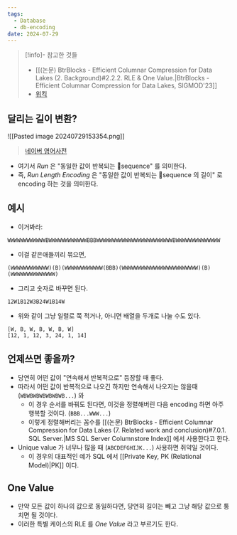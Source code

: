 ```yaml
---
tags:
  - Database
  - db-encoding
date: 2024-07-29
---
```

> [!info]- 참고한 것들
> - [[(논문) BtrBlocks - Efficient Columnar Compression for Data Lakes (2. Background)#2.2.2. RLE & One Value.|BtrBlocks - Efficient Columnar Compression for Data Lakes, SIGMOD'23]]
> - [위킥](https://en.wikipedia.org/wiki/Run-length_encoding)

## 달리는 길이 변환?

![[Pasted image 20240729153354.png]]
> [네이버 영어사전](https://en.dict.naver.com/#/entry/enko/45af1090921049289c4e3444897b86a6)

- 여기서 *Run* 은 "동일한 값이 반복되는 sequence" 를 의미한다.
- 즉, *Run Length Encoding* 은 "동일한 값이 반복되는 sequence 의 길이" 로 encoding 하는 것을 의미한다.

## 예시

- 이거봐라:

```
WWWWWWWWWWWWBWWWWWWWWWWWWBBBWWWWWWWWWWWWWWWWWWWWWWWWBWWWWWWWWWWWWWW
```

- 이걸 같은애들끼리 묶으면,

```
(WWWWWWWWWWWW)(B)(WWWWWWWWWWWW(BBB)(WWWWWWWWWWWWWWWWWWWWWWWW)(B)(WWWWWWWWWWWWWW)
```

- 그리고 숫자로 바꾸면 된다.

```
12W1B12W3B24W1B14W
```

- 위와 같이 그냥 일렬로 쭉 적거나, 아니면 배열을 두개로 나눌 수도 있다.

```
[W, B, W, B, W, B, W]
[12, 1, 12, 3, 24, 1, 14]
```

## 언제쓰면 좋을까?

- 당연히 어떤 값이 "연속해서 반복적으로" 등장할 때 좋다.
- 따라서 어떤 값이 반복적으로 나오긴 하지만 연속해서 나오지는 않을때 (`WBWBWBWBWBWBWB...`) 와
	- 이 경우 순서를 바꿔도 된다면, 이것을 정렬해버린 다음 encoding 하면 아주 행복할 것이다. (`BBB...WWW...`)
	- 이렇게 정렬해버리는 꼼수를 [[(논문) BtrBlocks - Efficient Columnar Compression for Data Lakes (7. Related work and conclusion)#7.0.1. SQL Server.|MS SQL Server Columnstore Index]] 에서 사용한다고 한다.
- Unique value 가 너무나 많을 때 (`ABCDEFGHIJK...`) 사용하면 쥐약일 것이다.
	- 이 경우의 대표적인 예가 SQL 에서 [[Private Key, PK (Relational Model)|PK]] 이다.

## One Value

- 만약 모든 값이 하나의 값으로 동일하다면, 당연히 길이는 빼고 그냥 해당 값으로 퉁치면 될 것이다.
- 이러한 특별 케이스의 RLE 를 *One Value* 라고 부르기도 한다.